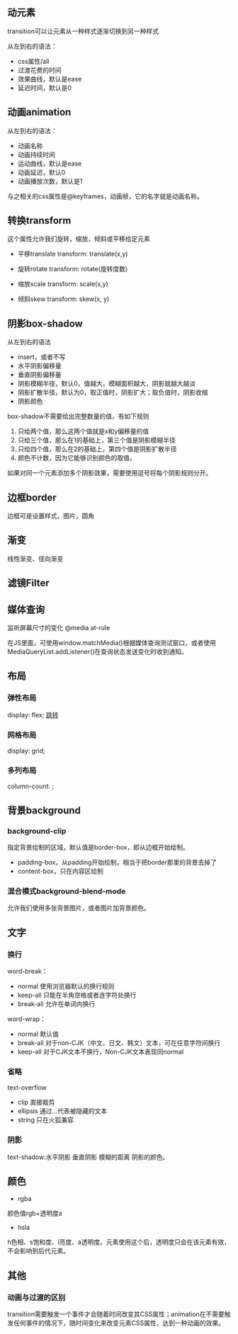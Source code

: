 ## 动元素

transition可以让元素从一种样式逐渐切换到另一种样式

从左到右的语法：

- css属性/all
- 过渡花费的时间
- 效果曲线，默认是ease
- 延迟时间，默认是0

## 动画animation

从左到右的语法：

- 动画名称
- 动画持续时间
- 运动曲线，默认是ease
- 动画延迟，默认0
- 动画播放次数，默认是1

与之相关的css属性是@keyframes，动画帧，它的名字就是动画名称。

## 转换transform

这个属性允许我们旋转，缩放，倾斜或平移给定元素

- 平移translate
  transform: translate(x,y)

- 旋转rotate
  transform: rotate(旋转度数)

- 缩放scale
  transform: scale(x,y)

- 倾斜skew
  transform: skew(x, y)

## 阴影box-shadow

从左到右的语法

- insert，或者不写
- 水平阴影偏移量
- 垂直阴影偏移量
- 阴影模糊半径，默认0，值越大，模糊面积越大，阴影就越大越淡
- 阴影扩散半径，默认为0，取正值时，阴影扩大；取负值时，阴影收缩
- 阴影颜色

box-shadow不需要给出完整数量的值，有如下规则

1. 只给两个值，那么这两个值就是x和y偏移量的值
2. 只给三个值，那么在1的基础上，第三个值是阴影模糊半径
3. 只给四个值，那么在2的基础上，第四个值是阴影扩散半径
4. 颜色不计数，因为它能够识别颜色的取值。

如果对同一个元素添加多个阴影效果，需要使用逗号将每个阴影规则分开。

## 边框border

边框可是设置样式，图片，圆角

## 渐变

线性渐变、径向渐变

## 滤镜Filter

## 媒体查询

监听屏幕尺寸的变化
@media at-rule

在JS里面，可使用window.matchMedia()根据媒体查询测试窗口，或者使用MediaQueryList.addListener()在查询状态发送变化时收到通知。

## 布局

### 弹性布局

display: flex;
[跳转](Flex布局.md)

### 网格布局

display: grid;

### 多列布局

column-count: <number>;

## 背景background

### background-clip

指定背景绘制的区域，默认值是border-box，即从边框开始绘制。

- padding-box，从padding开始绘制，相当于把border那里的背景去掉了
- content-box，只在内容区绘制

### 混合模式background-blend-mode

允许我们使用多张背景图片，或者图片加背景颜色。

## 文字

### 换行

word-break：

- normal 使用浏览器默认的换行规则
- keep-all 只能在半角空格或者连字符处换行
- break-all 允许在单词内换行

word-wrap：

- normal 默认值
- break-all 对于non-CJK（中文、日文、韩文）文本，可在任意字符间换行
- keep-all 对于CJK文本不换行，Non-CJK文本表现同normal

### 省略

text-overflow

- clip 直接裁剪
- ellipsis 通过...代表被隐藏的文本
- string 只在火狐兼容

### 阴影

text-shadow:水平阴影 垂直阴影 模糊的距离 阴影的颜色。

## 颜色

- rgba

颜色值rgb+透明度a

- hsla

h色相、s饱和度、l亮度、a透明度。元素使用这个后，透明度只会在该元素有效，不会影响到后代元素。

## 其他

### 动画与过渡的区别

transition需要触发一个事件才会随着时间改变其CSS属性；animation在不需要触发任何事件的情况下，随时间变化来改变元素CSS属性，达到一种动画的效果。

